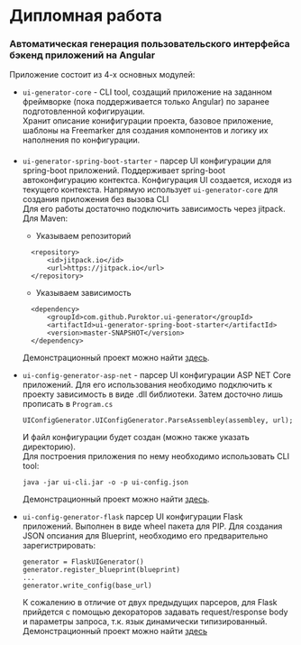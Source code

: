 # Дипломная работа
### Автоматическая генерация пользовательского интерфейса бэкенд приложений на Angular 
Приложение состоит из 4-х основных модулей:
* `ui-generator-core` - CLI tool, создащий приложение на заданном фреймворке (пока поддерживается только Angular) по заранее подготовленной кофигируации. <br/>
  Хранит описание конифигурации проекта, базовое приложение, шаблоны на Freemarker для создания компонентов и логику их наполнения по конфигурации.
####
* `ui-generator-spring-boot-starter` - парсер UI конфигурации для spring-boot приложений.
Поддерживает spring-boot автоконфигурацию контектса. Конфигурация UI создается, исходя из текущего контекста. 
Напрямую использует `ui-generator-core` для создания приложения без вызова CLI<br/>
Для его работы достаточно подключить зависимость через jitpack. Для Maven:
  * Указываем репозиторий 
  ```
    <repository>
        <id>jitpack.io</id>
        <url>https://jitpack.io</url>
    </repository>
  ```
  * Указываем зависимость
  ```
    <dependency>
        <groupId>com.github.Puroktor.ui-generator</groupId>
        <artifactId>ui-generator-spring-boot-starter</artifactId>
        <version>master-SNAPSHOT</version>
    </dependency>
  ```
  Демонстрационный проект можно найти [здесь](https://github.com/Puroktor/spring-ui-generation-demo).

* `ui-config-generator-asp-net`  - парсер UI конфигурации ASP NET Core приложений. 
Для его использования необходимо подключить к проекту зависимость в виде .dll библиотеки.
Затем досточно лишь прописать в `Program.cs`
  ```
  UIConfigGenerator.UIConfigGenerator.ParseAssembley(assembley, url);
  ```
  И файл конфигурации будет создан (можно также указать директорию). <br/>
  Для построения приложения по нему необходимо использовать CLI tool:
  ```
  java -jar ui-cli.jar -o -p ui-config.json
  ```
  Демонстрационный проект можно найти [здесь](https://github.com/Puroktor/asp-net-ui-generation-demo).
* `ui-config-generator-flask` парсер UI конфигурации Flask приложений. 
  Выполнен в виде wheel пакета для PIP. Для создания JSON опсиания для Blueprint, 
  необходимо его предварительно зарегистрировать: 
  ```
  generator = FlaskUIGenerator()
  generator.register_blueprint(blueprint)
  ...
  generator.write_config(base_url)
  ```
  К сожалению в отличие от двух предыдущих парсеров, для Flask прийдется с помощью декораторов задавать request/response 
  body и параметры запроса, т.к. язык динамически типизированный. 
  Демонстрационный проект можно найти [здесь](https://github.com/Puroktor/flask-ui-generation-demo)
